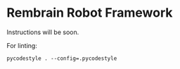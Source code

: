 # Rembrain Robot Framework

Instructions will be soon.

For linting:

`pycodestyle . --config=.pycodestyle`